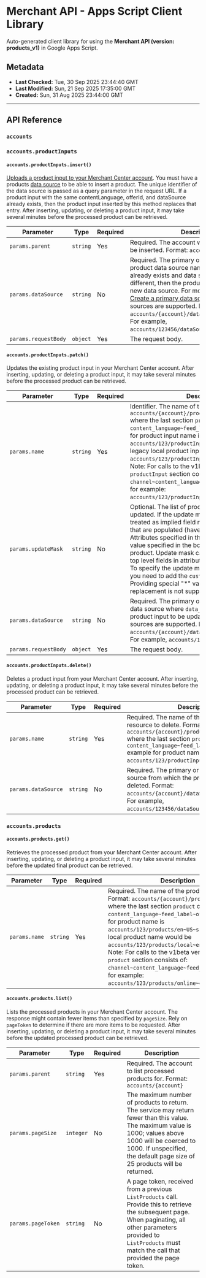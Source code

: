 # Merchant API - Apps Script Client Library

Auto-generated client library for using the **Merchant API (version: products_v1)** in Google Apps Script.

## Metadata

- **Last Checked:** Tue, 30 Sep 2025 23:44:40 GMT
- **Last Modified:** Sun, 21 Sep 2025 17:35:00 GMT
- **Created:** Sun, 31 Aug 2025 23:44:00 GMT



---

## API Reference

### `accounts`

### `accounts.productInputs`

#### `accounts.productInputs.insert()`

[Uploads a product input to your Merchant Center account](/merchant/api/guides/products/add-manage#add_a_product). You must have a products [data source](/merchant/api/guides/data-sources/api-sources#create-primary-data-source) to be able to insert a product. The unique identifier of the data source is passed as a query parameter in the request URL. If a product input with the same contentLanguage, offerId, and dataSource already exists, then the product input inserted by this method replaces that entry. After inserting, updating, or deleting a product input, it may take several minutes before the processed product can be retrieved.

| Parameter | Type | Required | Description |
|---|---|---|---|
| `params.parent` | `string` | Yes | Required. The account where this product will be inserted. Format: `accounts/{account}` |
| `params.dataSource` | `string` | No | Required. The primary or supplemental product data source name. If the product already exists and data source provided is different, then the product will be moved to a new data source. For more information, see [Create a primary data source](/merchant/api/guides/data-sources/api-sources#create-primary-data-source). Only API data sources are supported. Format: `accounts/{account}/dataSources/{datasource}`. For example, `accounts/123456/dataSources/104628`. |
| `params.requestBody` | `object` | Yes | The request body. |

#### `accounts.productInputs.patch()`

Updates the existing product input in your Merchant Center account. After inserting, updating, or deleting a product input, it may take several minutes before the processed product can be retrieved.

| Parameter | Type | Required | Description |
|---|---|---|---|
| `params.name` | `string` | Yes | Identifier. The name of the product input. Format: `accounts/{account}/productInputs/{productinput}` where the last section `productinput` consists of: `content_language~feed_label~offer_id` example for product input name is `accounts/123/productInputs/en~US~sku123`. A legacy local product input name would be `accounts/123/productInputs/local~en~US~sku123`. Note: For calls to the v1beta version, the `productInput` section consists of: `channel~content_language~feed_label~offer_id`, for example: `accounts/123/productInputs/online~en~US~sku123`. |
| `params.updateMask` | `string` | No | Optional. The list of product attributes to be updated. If the update mask is omitted, then it is treated as implied field mask equivalent to all fields that are populated (have a non-empty value). Attributes specified in the update mask without a value specified in the body will be deleted from the product. Update mask can only be specified for top level fields in attributes and custom attributes. To specify the update mask for custom attributes you need to add the `custom_attribute.` prefix. Providing special "*" value for full product replacement is not supported. |
| `params.dataSource` | `string` | No | Required. The primary or supplemental product data source where `data_source` name identifies the product input to be updated. Only API data sources are supported. Format: `accounts/{account}/dataSources/{datasource}`. For example, `accounts/123456/dataSources/104628`. |
| `params.requestBody` | `object` | Yes | The request body. |

#### `accounts.productInputs.delete()`

Deletes a product input from your Merchant Center account. After inserting, updating, or deleting a product input, it may take several minutes before the processed product can be retrieved.

| Parameter | Type | Required | Description |
|---|---|---|---|
| `params.name` | `string` | Yes | Required. The name of the product input resource to delete. Format: `accounts/{account}/productInputs/{product}` where the last section `product` consists of: `content_language~feed_label~offer_id` example for product name is `accounts/123/productInputs/en~US~sku123`. |
| `params.dataSource` | `string` | No | Required. The primary or supplemental data source from which the product input should be deleted. Format: `accounts/{account}/dataSources/{datasource}`. For example, `accounts/123456/dataSources/104628`. |

### `accounts.products`

#### `accounts.products.get()`

Retrieves the processed product from your Merchant Center account. After inserting, updating, or deleting a product input, it may take several minutes before the updated final product can be retrieved.

| Parameter | Type | Required | Description |
|---|---|---|---|
| `params.name` | `string` | Yes | Required. The name of the product to retrieve. Format: `accounts/{account}/products/{product}` where the last section `product` consists of: `content_language~feed_label~offer_id` example for product name is `accounts/123/products/en~US~sku123`. A legacy local product name would be `accounts/123/products/local~en~US~sku123`. Note: For calls to the v1beta version, the `product` section consists of: `channel~content_language~feed_label~offer_id`, for example: `accounts/123/products/online~en~US~sku123`. |

#### `accounts.products.list()`

Lists the processed products in your Merchant Center account. The response might contain fewer items than specified by `pageSize`. Rely on `pageToken` to determine if there are more items to be requested. After inserting, updating, or deleting a product input, it may take several minutes before the updated processed product can be retrieved.

| Parameter | Type | Required | Description |
|---|---|---|---|
| `params.parent` | `string` | Yes | Required. The account to list processed products for. Format: `accounts/{account}` |
| `params.pageSize` | `integer` | No | The maximum number of products to return. The service may return fewer than this value. The maximum value is 1000; values above 1000 will be coerced to 1000. If unspecified, the default page size of 25 products will be returned. |
| `params.pageToken` | `string` | No | A page token, received from a previous `ListProducts` call. Provide this to retrieve the subsequent page. When paginating, all other parameters provided to `ListProducts` must match the call that provided the page token. |